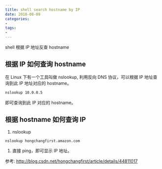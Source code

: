 ```yaml
---
title: shell search hostname by IP
date: 2018-08-09
categories:
- 
tags:
- 
---
```


shell 根据 IP 地址反查 hostname

<!-- more -->

## 根据 IP 如何查询 hostname

在 Linux 下有一个工具叫做 nslookup, 利用反向 DNS 协议，可以根据 IP 地址查询到此 IP 地址对应的 hostname。

```sh
nslookup 10.0.0.5
```

即可查询到此 IP 对应的 hostname。

## 根据 hostname 如何查询 IP

1. nslookup

```sh
nslookup hongchangfirst.amazon.com
```

1. 直接 ping，即可显示 IP 地址。

参考: http://blog.csdn.net/hongchangfirst/article/details/44811017
